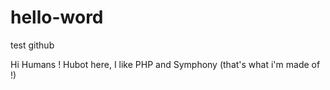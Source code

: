 # hello-word
test github

Hi Humans !
Hubot here, I like PHP and Symphony (that's what i'm made of !)

